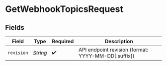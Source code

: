 # GetWebhookTopicsRequest


## Fields

| Field                                               | Type                                                | Required                                            | Description                                         |
| --------------------------------------------------- | --------------------------------------------------- | --------------------------------------------------- | --------------------------------------------------- |
| `revision`                                          | *String*                                            | :heavy_check_mark:                                  | API endpoint revision (format: YYYY-MM-DD[.suffix]) |